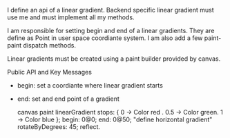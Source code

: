 I define an api of a linear gradient. Backend specific linear gradient must use me and must implement all my methods.

I am responsible for setting begin and end of a linear gradients. They are define as Point in user space coordiante system. I am also add a few paint-paint dispatch methods.

Linear gradients must be created using a paint builder provided by canvas.

Public API and Key Messages

- begin: set a coordiante where linear gradient starts
- end: set and end point of a gradient

   canvas paint linearGradient
	stops: { 0 -> Color red . 0.5 -> Color green. 1 -> Color blue };
	begin: 0@0;
	end: 0@50; "define horizontal gradient"
	rotateByDegrees: 45;
	reflect.